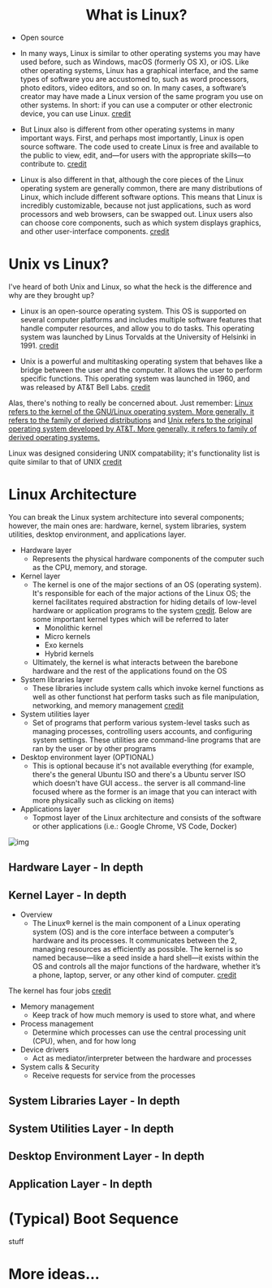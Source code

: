 <h1 align="center">What is Linux?</h1></center>

- Open source
- In many ways, Linux is similar to other operating systems you may have used before, such as Windows, macOS (formerly OS X), or iOS. Like other operating systems, Linux has a graphical interface, and the same types of software you are accustomed to, such as word processors, photo editors, video editors, and so on. In many cases, a software’s creator may have made a Linux version of the same program you use on other systems. In short: if you can use a computer or other electronic device, you can use Linux. [credit](https://opensource.com/resources/linux)

- But Linux also is different from other operating systems in many important ways. First, and perhaps most importantly, Linux is open source software. The code used to create Linux is free and available to the public to view, edit, and—for users with the appropriate skills—to contribute to. [credit](https://opensource.com/resources/linux)

- Linux is also different in that, although the core pieces of the Linux operating system are generally common, there are many distributions of Linux, which include different software options. This means that Linux is incredibly customizable, because not just applications, such as word processors and web browsers, can be swapped out. Linux users also can choose core components, such as which system displays graphics, and other user-interface components. [credit](https://opensource.com/resources/linux)

# Unix vs Linux?
I've heard of both Unix and Linux, so what the heck is the difference and why are they brought up?
- Linux is an open-source operating system. This OS is supported on several computer platforms and includes multiple software features that handle computer resources, and allow you to do tasks. This operating system was launched by Linus Torvalds at the University of Helsinki in 1991. [credit](https://byjus.com/gate/difference-between-unix-and-linux/#:~:text=Basic%20Definition-,Linux%20is%20an%20open%2Dsource%20operating%20system.,the%20user%20and%20the%20computer.)

- Unix is a powerful and multitasking operating system that behaves like a bridge between the user and the computer. It allows the user to perform specific functions. This operating system was launched in 1960, and was released by AT&T Bell Labs. [credit](https://byjus.com/gate/difference-between-unix-and-linux/#:~:text=Basic%20Definition-,Linux%20is%20an%20open%2Dsource%20operating%20system.,the%20user%20and%20the%20computer.)

Alas, there's nothing to really be concerned about. Just remember: [Linux refers to the kernel of the GNU/Linux operating system. More generally, it refers to the family of derived distributions](https://www.softwaretestinghelp.com/unix-vs-linux/#Difference_Between_Unix_and_Linux) and [Unix refers to the original operating system developed by AT&T. More generally, it refers to family of derived operating systems.](https://www.softwaretestinghelp.com/unix-vs-linux/#Difference_Between_Unix_and_Linux)

Linux was designed considering UNIX compatability; it's functionality list is quite similar to that of UNIX [credit](https://www.tutorialspoint.com/operating_system/os_linux.htm)

# Linux Architecture
You can break the Linux system architecture into several components; however, the main ones are: hardware, kernel, system libraries, system utilities, desktop environment, and applications layer.

- Hardware layer
    - Represents the physical hardware components of the computer such as the CPU, memory, and storage.
- Kernel layer
    - The kernel is one of the major sections of an OS (operating system). It's responsible for each of the major actions of the Linux OS; the kernel facilitates required abstraction for hiding details of low-level hardware or application programs to the system [credit](https://www.javatpoint.com/architecture-of-linux). Below are some important kernel types which will be referred to later
        - Monolithic kernel
        - Micro kernels
        - Exo kernels
        - Hybrid kernels
    - Ultimately, the kernel is what interacts between the barebone hardware and the rest of the applications found on the OS
- System libraries layer
    - These libraries include system calls which invoke kernel functions as well as other functionst hat perform tasks such as file manipulation, networking, and memory management [credit](https://tecadmin.net/tutorial/linux-architecture)
- System utilities layer
    - Set of programs that perform various system-level tasks such as managing processes, controlling users accounts, and configuring system settings. These utilities are command-line programs that are ran by the user or by other programs
- Desktop environment layer (OPTIONAL)
    - This is optional because it's not available everything (for example, there's the general Ubuntu ISO and there's a Ubuntu server ISO which doesn't have GUI access.. the server is all command-line focused where as the former is an image that you can interact with more physically such as clicking on items)
- Applications layer
    - Topmost layer of the Linux architecture and consists of the software or other applications (i.e.: Google Chrome, VS Code, Docker)

![img](https://static.javatpoint.com/linux/images/architecture-of-linux.png)

## Hardware Layer - In depth

## Kernel Layer - In depth
- Overview
    - The Linux® kernel is the main component of a Linux operating system (OS) and is the core interface between a computer’s hardware and its processes. It communicates between the 2, managing resources as efficiently as possible. The kernel is so named because—like a seed inside a hard shell—it exists within the OS and controls all the major functions of the hardware, whether it’s a phone, laptop, server, or any other kind of computer. [credit](https://www.redhat.com/en/topics/linux/what-is-the-linux-kernel)

The kernel has four jobs [credit](https://www.redhat.com/en/topics/linux/what-is-the-linux-kernel)
- Memory management
    - Keep track of how much memory is used to store what, and where
- Process management
    - Determine which processes can use the central processing unit (CPU), when, and for how long
- Device drivers
    - Act as mediator/interpreter between the hardware and processes
- System calls & Security
    - Receive requests for service from the processes


## System Libraries Layer - In depth
## System Utilities Layer - In depth
## Desktop Environment Layer - In depth
## Application Layer - In depth

# (Typical) Boot Sequence
stuff

# More ideas...